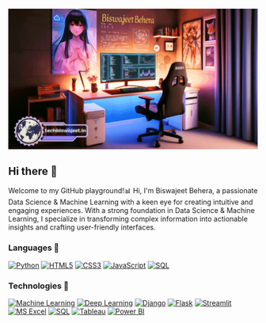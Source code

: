 <a href="https://www.techbiswajeet.in"><img height="25%" width="120%" border-radius ="25px" src="https://github.com/Biswajeet-Behera-off/Biswajeet-Behera-off/blob/main/ani-gif.gif"/></a>


## Hi there 👋

Welcome to my GitHub playground!📊 Hi, I'm Biswajeet Behera, a passionate Data Science & Machine Learning with a keen eye for creating intuitive and engaging experiences. With a strong foundation in Data Science & Machine Learning, I specialize in transforming complex information into actionable insights and crafting user-friendly interfaces.

### Languages 👋

[![Python](https://img.shields.io/badge/python-3670A0?style=for-the-badge&logo=python&logoColor=ffdd54)](https://www.python.org/)
[![HTML5](https://img.shields.io/badge/html5-%23E34F26.svg?style=for-the-badge&logo=html5&logoColor=white)](https://developer.mozilla.org/en-US/docs/Web/HTML)
[![CSS3](https://img.shields.io/badge/css3-%231572B6.svg?style=for-the-badge&logo=css3&logoColor=white)](https://developer.mozilla.org/en-US/docs/Web/CSS)
[![JavaScript](https://img.shields.io/badge/javascript-%23323330.svg?style=for-the-badge&logo=javascript&logoColor=%23F7DF1E)](https://developer.mozilla.org/en-US/docs/Web/JavaScript)
[![SQL](https://img.shields.io/badge/sql-%23025E8C.svg?style=for-the-badge&logo=postgresql&logoColor=white)](https://www.postgresql.org/)


### Technologies 👋

[![Machine Learning](https://img.shields.io/badge/Machine_Learning-000000?style=for-the-badge&logo=tensorflow)](https://www.tensorflow.org/)
[![Deep Learning](https://img.shields.io/badge/Deep_Learning-000000?style=for-the-badge&logo=pytorch)](https://pytorch.org/)
[![Django](https://img.shields.io/badge/django-%23092E20.svg?style=for-the-badge&logo=django&logoColor=white)](https://www.djangoproject.com/)
[![Flask](https://img.shields.io/badge/flask-%23000.svg?style=for-the-badge&logo=flask&logoColor=white)](https://flask.palletsprojects.com/)
[![Streamlit](https://img.shields.io/badge/Streamlit-FF4B4B?style=for-the-badge&logo=Streamlit&logoColor=white)](https://streamlit.io/)
[![MS Excel](https://img.shields.io/badge/Microsoft_Excel-217346?style=for-the-badge&logo=microsoft-excel&logoColor=white)](https://www.microsoft.com/en-us/microsoft-365/excel)
[![SQL](https://img.shields.io/badge/sql-%23025E8C.svg?style=for-the-badge&logo=postgresql&logoColor=white)](https://www.postgresql.org/)
[![Tableau](https://img.shields.io/badge/Tableau-E97627?style=for-the-badge&logo=Tableau&logoColor=white)](https://www.tableau.com/)
[![Power BI](https://img.shields.io/badge/power_bi-F2C811?style=for-the-badge&logo=powerbi&logoColor=black)](https://powerbi.microsoft.com/)




